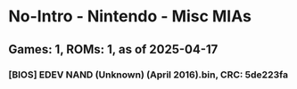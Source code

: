 # No-Intro - Nintendo - Misc MIAs
## Games: 1, ROMs: 1, as of 2025-04-17

### [BIOS] EDEV NAND (Unknown) (April 2016).bin, CRC: 5de223fa
